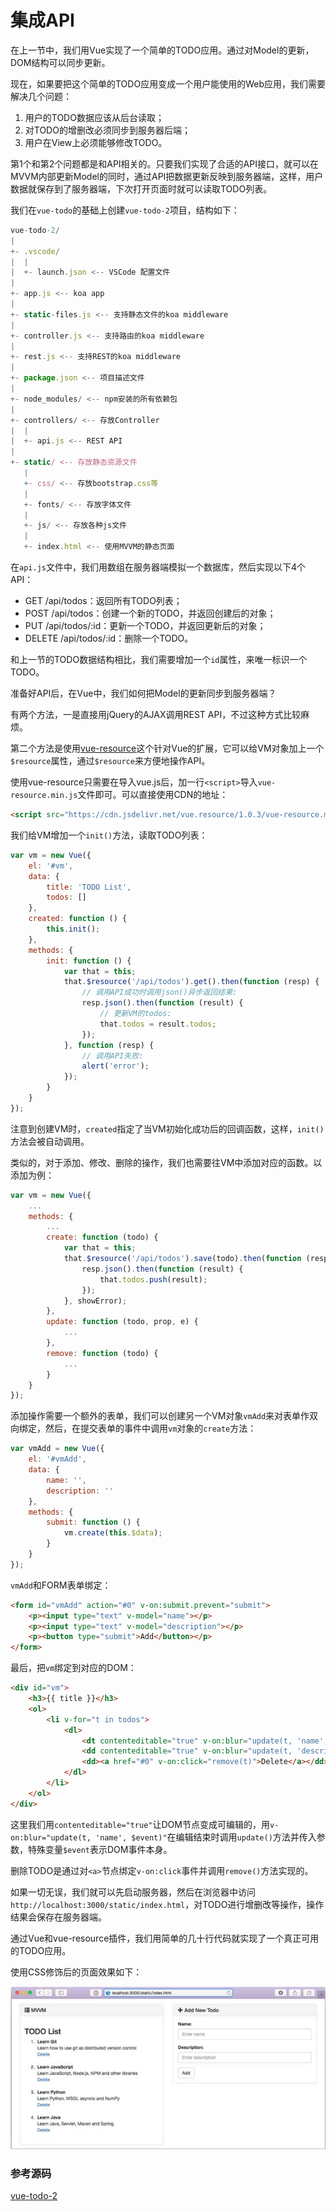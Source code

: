 # 集成API

在上一节中，我们用Vue实现了一个简单的TODO应用。通过对Model的更新，DOM结构可以同步更新。

现在，如果要把这个简单的TODO应用变成一个用户能使用的Web应用，我们需要解决几个问题：

1. 用户的TODO数据应该从后台读取；
2. 对TODO的增删改必须同步到服务器后端；
3. 用户在View上必须能够修改TODO。

第1个和第2个问题都是和API相关的。只要我们实现了合适的API接口，就可以在MVVM内部更新Model的同时，通过API把数据更新反映到服务器端，这样，用户数据就保存到了服务器端，下次打开页面时就可以读取TODO列表。

我们在`vue-todo`的基础上创建`vue-todo-2`项目，结构如下：

```js
vue-todo-2/
|
+- .vscode/
|  |
|  +- launch.json <-- VSCode 配置文件
|
+- app.js <-- koa app
|
+- static-files.js <-- 支持静态文件的koa middleware
|
+- controller.js <-- 支持路由的koa middleware
|
+- rest.js <-- 支持REST的koa middleware
|
+- package.json <-- 项目描述文件
|
+- node_modules/ <-- npm安装的所有依赖包
|
+- controllers/ <-- 存放Controller
|  |
|  +- api.js <-- REST API
|
+- static/ <-- 存放静态资源文件
   |
   +- css/ <-- 存放bootstrap.css等
   |
   +- fonts/ <-- 存放字体文件
   |
   +- js/ <-- 存放各种js文件
   |
   +- index.html <-- 使用MVVM的静态页面
```

在`api.js`文件中，我们用数组在服务器端模拟一个数据库，然后实现以下4个API：

* GET /api/todos：返回所有TODO列表；
* POST /api/todos：创建一个新的TODO，并返回创建后的对象；
* PUT /api/todos/:id：更新一个TODO，并返回更新后的对象；
* DELETE /api/todos/:id：删除一个TODO。

和上一节的TODO数据结构相比，我们需要增加一个`id`属性，来唯一标识一个TODO。

准备好API后，在Vue中，我们如何把Model的更新同步到服务器端？

有两个方法，一是直接用jQuery的AJAX调用REST API，不过这种方式比较麻烦。

第二个方法是使用[vue-resource](https://github.com/vuejs/vue-resource)这个针对Vue的扩展，它可以给VM对象加上一个`$resource`属性，通过`$resource`来方便地操作API。

使用vue-resource只需要在导入vue.js后，加一行`<script>`导入`vue-resource.min.js`文件即可。可以直接使用CDN的地址：

```html
<script src="https://cdn.jsdelivr.net/vue.resource/1.0.3/vue-resource.min.js"></script>
```

我们给VM增加一个`init()`方法，读取TODO列表：

```js
var vm = new Vue({
    el: '#vm',
    data: {
        title: 'TODO List',
        todos: []
    },
    created: function () {
        this.init();
    },
    methods: {
        init: function () {
            var that = this;
            that.$resource('/api/todos').get().then(function (resp) {
                // 调用API成功时调用json()异步返回结果:
                resp.json().then(function (result) {
                    // 更新VM的todos:
                    that.todos = result.todos;
                });
            }, function (resp) {
                // 调用API失败:
                alert('error');
            });
        }
    }
});
```

注意到创建VM时，`created`指定了当VM初始化成功后的回调函数，这样，`init()`方法会被自动调用。

类似的，对于添加、修改、删除的操作，我们也需要往VM中添加对应的函数。以添加为例：

```js
var vm = new Vue({
    ...
    methods: {
        ...
        create: function (todo) {
            var that = this;
            that.$resource('/api/todos').save(todo).then(function (resp) {
                resp.json().then(function (result) {
                    that.todos.push(result);
                });
            }, showError);
        },
        update: function (todo, prop, e) {
            ...
        },
        remove: function (todo) {
            ...
        }
    }
});
```

添加操作需要一个额外的表单，我们可以创建另一个VM对象`vmAdd`来对表单作双向绑定，然后，在提交表单的事件中调用`vm`对象的`create`方法：

```js
var vmAdd = new Vue({
    el: '#vmAdd',
    data: {
        name: '',
        description: ''
    },
    methods: {
        submit: function () {
            vm.create(this.$data);
        }
    }
});
```

`vmAdd`和FORM表单绑定：

```html
<form id="vmAdd" action="#0" v-on:submit.prevent="submit">
    <p><input type="text" v-model="name"></p>
    <p><input type="text" v-model="description"></p>
    <p><button type="submit">Add</button></p>
</form>
```

最后，把`vm`绑定到对应的DOM：

```html
<div id="vm">
    <h3>{{ title }}</h3>
    <ol>
        <li v-for="t in todos">
            <dl>
                <dt contenteditable="true" v-on:blur="update(t, 'name', $event)">{{ t.name }}</dt>
                <dd contenteditable="true" v-on:blur="update(t, 'description', $event)">{{ t.description }}</dd>
                <dd><a href="#0" v-on:click="remove(t)">Delete</a></dd>
            </dl>
        </li>
    </ol>
</div>
```

这里我们用`contenteditable="true"`让DOM节点变成可编辑的，用`v-on:blur="update(t, 'name', $event)"`在编辑结束时调用`update()`方法并传入参数，特殊变量`$event`表示DOM事件本身。

删除TODO是通过对`<a>`节点绑定`v-on:click`事件并调用`remove()`方法实现的。

如果一切无误，我们就可以先启动服务器，然后在浏览器中访问`http://localhost:3000/static/index.html`，对TODO进行增删改等操作，操作结果会保存在服务器端。

通过Vue和vue-resource插件，我们用简单的几十行代码就实现了一个真正可用的TODO应用。

使用CSS修饰后的页面效果如下：

![](/img/mvvm_todo_2.jpeg "mvvm-todo-2")

### 参考源码

[vue-todo-2](https://github.com/michaelliao/learn-javascript/tree/master/samples/node/web/vue/vue-todo-2)

